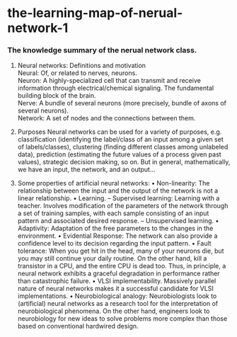 # the-learning-map-of-nerual-network-1

### The knowledge summary of the nerual network class.



1. Neural networks: Definitions and motivation
<br> Neural: Of, or related to nerves, neurons.
<br> Neuron: A highly-specialized cell that can transmit and receive information through electrical/chemical
signaling. The fundamental building block of the brain.
<br> Nerve: A bundle of several neurons (more precisely, bundle of axons of several neurons).
<br> Network: A set of nodes and the connections between them.

2. Purposes
Neural networks can be used for a variety of purposes, e.g. classification (identifying the label/class of
an input among a given set of labels/classes), clustering (finding different classes among unlabeled data),
prediction (estimating the future values of a process given past values), strategic decision making, so on.
But in general, mathematically, we have an input, the network, and an output...

3. Some properties of artificial neural networks:
• Non-linearity: The relationship between the input and the output of the network is not a linear
relationship.
• Learning.
– Supervised learning: Learning with a teacher. Involves modification of the parameters of the
network through a set of training samples, with each sample consisting of an input pattern and
associated desired response.
– Unsupervised learning.
• Adaptivity: Adaptation of the free parameters to the changes in the environment.
• Evidential Response: The network can also provide a confidence level to its decision regarding the
input pattern.
• Fault tolerance: When you get hit in the head, many of your neurons die, but you may still continue
your daily routine. On the other hand, kill a transistor in a CPU, and the entire CPU is dead too. Thus,
in principle, a neural network exhibits a graceful degradation in performance rather than catastrophic
failure.
• VLSI implementability. Massively parallel nature of neural networks makes it a successful candidate
for VLSI implementations.
• Neurobiological analogy: Neurobiologists look to (artificial) neural networks as a research tool for the
interpretation of neurobiological phenomena. On the other hand, engineers look to neurobiology for
new ideas to solve problems more complex than those based on conventional hardwired design.
